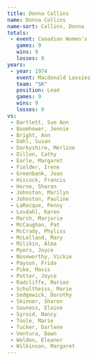 ```yaml
---
title: Donna Collins
name: Donna Collins
name-sort: Collins, Donna
totals:
 - event: Canadian Women's
   games: 9
   wins: 9
   losses: 0
years:
 - year: 1974
   event: Macdonald Lassies
   team: "SK"
   position: Lead
   games: 9
   wins: 9
   losses: 0
vs:
 - Bartlett, Sue Ann
 - Boomhower, Jennie
 - Bright, Ann
 - Dahl, Susan
 - Darbyshire, Merline
 - Dillon, Cathy
 - Earle, Margaret
 - Fielder, Irene
 - Greenbank, Jean
 - Hiscock, Francis
 - Horne, Sharon
 - Johnston, Marilyn
 - Johnston, Pauline
 - LaRocque, Penny
 - Lovdahl, Karen
 - Marsh, Marjorie
 - McCaughan, Pat
 - McCrady, Phyliss
 - McLelland, Mary
 - Milikin, Alma
 - Myers, Joyce
 - Noseworthy, Vickie
 - Payson, Frida
 - Pike, Mavis
 - Potter, Joyce
 - Radcliffe, Marion
 - Schultheiss, Marie
 - Sedgewick, Dorothy
 - Skinner, Sharon
 - Souness, Elaine
 - Syroid, Nancy
 - Toole, Marie
 - Tucker, Darlene
 - Ventura, Dawn
 - Weldon, Eleanor
 - Wilkinson, Margaret
---
```

